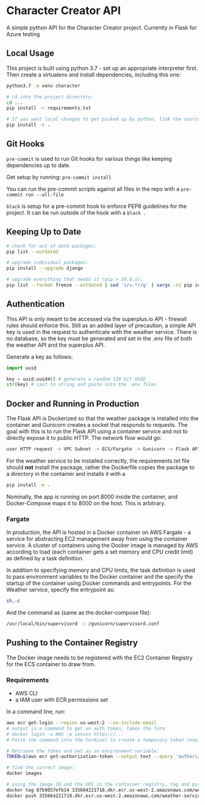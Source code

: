 # Character Creator API
A simple python API for the Character Creator project. Currently in Flask for Azure testing

## Local Usage
This project is built using python 3.7 - set up an appropriate interpreter first. Then create a virtualenv and install dependencies, including this one:
```bash
python3.7 -m venv character

# cd into the project directory:
cd ...
pip install -r requirements.txt

# If you want local changes to get picked up by python, link the source to the virtualenv package:
pip install -e .
```
## Git Hooks
`pre-commit` is used to run Git hooks for various things like keeping dependencies up to date.

Get setup by running: `pre-commit install`

You can run the pre-commit scripts against all files in the repo with a `pre-commit run --all-file`

`black` is setup for a pre-commit hook to enforce PEP8 guidelines for the project. It can be run outside of the hook with a `black .`

## Keeping Up to Date
```bash
# check for out of date packages:
pip list --outdated

# upgrade individual packages:
pip install --upgrade django

# upgrade everything that needs it (pip > 20.0.x):
pip list --format freeze --outdated | sed 's/=.*//g' | xargs -n1 pip install -U
```

## Authentication
This API is only meant to be accessed via the superplus.io API - firewall rules should enforce this. Still as an added layer of precaution, a simple API key is used in the request to authenticate with the weather service. There is no database, so the key must be generated and set in the .env file of both the weather API and the superplus API.

Generate a key as follows:
```python
import uuid

key = uuid.uuid4() # generate a random 128 bit UUID
str(key) # cast to string and paste into the .env files
```

## Docker and Running in Production
The Flask API is Dockerized so that the weather package is installed into the container and Gunicorn creates a socket that responds to requests. The goal with this is to run the Flask API using a container service and not to directly expose it to public HTTP. The network flow would go:
```bash
user HTTP request -> VPC Subnet -> ECS/Fargate -> Gunicorn -> Flask API
```

For the weather service to be installed correctly, the requirements.txt file should **not** install the package, rather the Dockerfile copies the package to a directory in the container and installs it with a
```bash
pip install -e .
```

Nominally, the app is running on port 8000 inside the container, and Docker-Compose maps it to 8000 on the host. This is arbitrary.

### Fargate
In production, the API is hosted in a Docker container on AWS Fargate - a service for abstracting EC2 management away from using the container service. A cluster of containers using the Docker image is managed by AWS according to load (each container gets a set memory and CPU credit limit) as defined by a task definition.

In addition to specifying memory and CPU limits, the task definition is used to pass environment variables to the Docker container and the specify the startup of the container using Docker commands and entrypoints. For the Weather service, specify the entrypoint as:
```bash
sh,-c
```
And the command as (same as the docker-compose file):
```bash
/usr/local/bin/supervisord -c /gunicorn/supervisord.conf
```

## Pushing to the Container Registry
The Docker image needs to be registered with the EC2 Container Registry for the ECS container to draw from.

### Requirements
* AWS CLI
* a IAM user with ECR permissions set

In a command line, run:
```bash
aws ecr get-login --region us-west-2 --no-include-email
# output is a command to get an auth token, takes the form
# docker login -u AWS -p xxxxxx https://...
# Paste the command into the terminal to create a temporary token (expires after 12 hours)

# Retrieve the token and set as an environment variable:
TOKEN=$(aws ecr get-authorization-token --output text --query 'authorizationData[].authorizationToken')

# find the correct image:
docker images

# using the image ID and the URI in the container registry, tag and push the image:
docker tag 07b9057efb14 335664221718.dkr.ecr.us-west-2.amazonaws.com/weather-service
docker push 335664221718.dkr.ecr.us-west-2.amazonaws.com/weather-service
```
